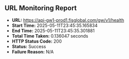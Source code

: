 ## URL Monitoring Report

- **URL:** https://api-gw1-prod1.fisglobal.com/gw/v1/health
- **Start Time:** 2025-05-11T23:45:35.165834
- **End Time:** 2025-05-11T23:45:35.301881
- **Total Time Taken:** 0.136047 seconds
- **HTTP Status Code:** 200
- **Status:** Success
- **Failure Reason:** N/A
